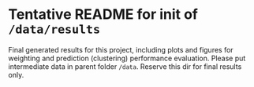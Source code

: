 # Tentative README for init of `/data/results`

Final generated results for this project, including plots and figures for weighting and prediction (clustering) performance evaluation. Please put intermediate data in parent folder `/data`. Reserve this dir for final results only.
